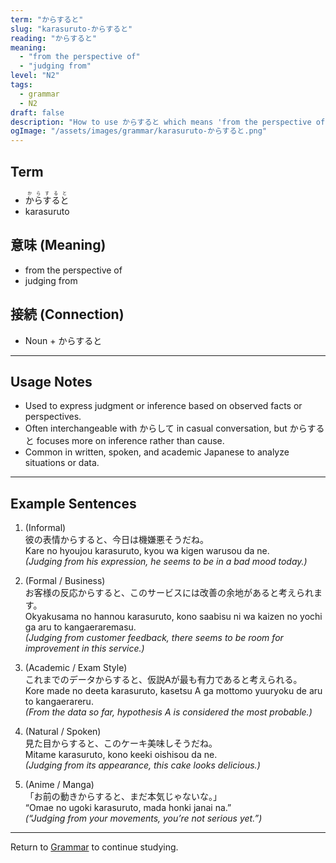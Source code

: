 ```yaml
---
term: "からすると"
slug: "karasuruto-からすると"
reading: "からすると"
meaning:
  - "from the perspective of"
  - "judging from"
level: "N2"
tags:
  - grammar
  - N2
draft: false
description: "How to use からすると which means 'from the perspective of; judging from' in preparation for the JLPT N2"
ogImage: "/assets/images/grammar/karasuruto-からすると.png"
---
```


## Term  
- <ruby>からすると<rt>からすると</rt></ruby>
- karasuruto

## 意味 (Meaning)
- from the perspective of  
- judging from

## 接続 (Connection)
- Noun + からすると

---

## Usage Notes

- Used to express judgment or inference based on observed facts or perspectives.  
- Often interchangeable with からして in casual conversation, but からすると focuses more on inference rather than cause.  
- Common in written, spoken, and academic Japanese to analyze situations or data.

---

## Example Sentences

1. (Informal)  
彼の表情<span class="text-skin-accent">からすると</span>、今日は機嫌悪そうだね。  
Kare no hyoujou <span class="text-skin-accent">karasuruto</span>, kyou wa kigen warusou da ne.  
*(<span class="text-skin-accent">Judging from</span> his expression, he seems to be in a bad mood today.)*

2. (Formal / Business)  
お客様の反応<span class="text-skin-accent">からすると</span>、このサービスには改善の余地があると考えられます。  
Okyakusama no hannou <span class="text-skin-accent">karasuruto</span>, kono saabisu ni wa kaizen no yochi ga aru to kangaeraremasu.  
*(<span class="text-skin-accent">Judging from</span> customer feedback, there seems to be room for improvement in this service.)*

3. (Academic / Exam Style)  
これまでのデータ<span class="text-skin-accent">からすると</span>、仮説Aが最も有力であると考えられる。  
Kore made no deeta <span class="text-skin-accent">karasuruto</span>, kasetsu A ga mottomo yuuryoku de aru to kangaerareru.  
*(<span class="text-skin-accent">From the data</span> so far, hypothesis A is considered the most probable.)*

4. (Natural / Spoken)  
見た目<span class="text-skin-accent">からすると</span>、このケーキ美味しそうだね。  
Mitame <span class="text-skin-accent">karasuruto</span>, kono keeki oishisou da ne.  
*(<span class="text-skin-accent">Judging from</span> its appearance, this cake looks delicious.)*

5. (Anime / Manga)  
「お前の動き<span class="text-skin-accent">からすると</span>、まだ本気じゃないな。」  
“Omae no ugoki <span class="text-skin-accent">karasuruto</span>, mada honki janai na.”  
*(“<span class="text-skin-accent">Judging from</span> your movements, you’re not serious yet.”)*

---

Return to [Grammar](/grammar/) to continue studying.

